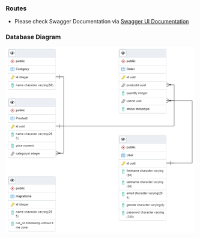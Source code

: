 ### Routes

-   Please check Swagger Documentation via [Swagger UI Documentation](http://localhost:8080/api/v1/)

### Database Diagram

![ERD](./DB_ERD.png)
